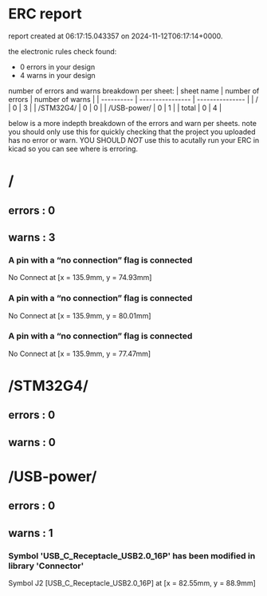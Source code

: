 # ERC report

report created at 06:17:15.043357 on 2024-11-12T06:17:14+0000.

the electronic rules check found:
- 0 errors in your design
- 4 warns in your design

number of errors and warns breakdown per sheet:
| sheet name | number of errors | number of warns |
| ---------- | ---------------- | --------------- | 
| / | 0 | 3 | 
| /STM32G4/ | 0 | 0 | 
| /USB-power/ | 0 | 1 | 
| total             |  0                      | 4                       |

below is a more indepth breakdown of the errors and warn per sheets.
note you should only use this for quickly checking that the project
you uploaded has no error or warn. YOU SHOULD *NOT* use this to acutally
run your ERC in kicad so you can see where is erroring.


# /
## errors : 0

## warns : 3 
### A pin with a “no connection” flag is connected
No Connect at [x = 135.9mm, y = 74.93mm]

### A pin with a “no connection” flag is connected
No Connect at [x = 135.9mm, y = 80.01mm]

### A pin with a “no connection” flag is connected
No Connect at [x = 135.9mm, y = 77.47mm]



# /STM32G4/
## errors : 0

## warns : 0 


# /USB-power/
## errors : 0

## warns : 1 
### Symbol 'USB_C_Receptacle_USB2.0_16P' has been modified in library 'Connector'
Symbol J2 [USB_C_Receptacle_USB2.0_16P] at [x = 82.55mm, y = 88.9mm]


